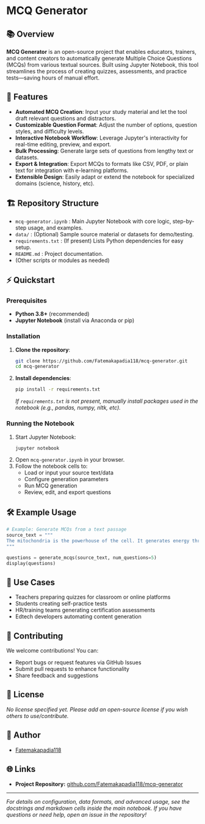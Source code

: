 # MCQ Generator

## 📚 Overview

**MCQ Generator** is an open-source project that enables educators, trainers, and content creators to automatically generate Multiple Choice Questions (MCQs) from various textual sources. Built using Jupyter Notebook, this tool streamlines the process of creating quizzes, assessments, and practice tests—saving hours of manual effort.

## 🚀 Features

- **Automated MCQ Creation**: Input your study material and let the tool draft relevant questions and distractors.
- **Customizable Question Format**: Adjust the number of options, question styles, and difficulty levels.
- **Interactive Notebook Workflow**: Leverage Jupyter's interactivity for real-time editing, preview, and export.
- **Bulk Processing**: Generate large sets of questions from lengthy text or datasets.
- **Export & Integration**: Export MCQs to formats like CSV, PDF, or plain text for integration with e-learning platforms.
- **Extensible Design**: Easily adapt or extend the notebook for specialized domains (science, history, etc).

## 🏗️ Repository Structure

- `mcq-generator.ipynb` : Main Jupyter Notebook with core logic, step-by-step usage, and examples.
- `data/` : (Optional) Sample source material or datasets for demo/testing.
- `requirements.txt` : (If present) Lists Python dependencies for easy setup.
- `README.md` : Project documentation.
- (Other scripts or modules as needed)

## ⚡ Quickstart

### Prerequisites

- **Python 3.8+** (recommended)
- **Jupyter Notebook** (install via Anaconda or pip)

### Installation

1. **Clone the repository**:
    ```bash
    git clone https://github.com/Fatemakapadia118/mcq-generator.git
    cd mcq-generator
    ```

2. **Install dependencies**:
    ```bash
    pip install -r requirements.txt
    ```
    *If `requirements.txt` is not present, manually install packages used in the notebook (e.g., pandas, numpy, nltk, etc).*

### Running the Notebook

1. Start Jupyter Notebook:
    ```bash
    jupyter notebook
    ```
2. Open `mcq-generator.ipynb` in your browser.
3. Follow the notebook cells to:
   - Load or input your source text/data
   - Configure generation parameters
   - Run MCQ generation
   - Review, edit, and export questions

## 🛠️ Example Usage

```python
# Example: Generate MCQs from a text passage
source_text = """
The mitochondria is the powerhouse of the cell. It generates energy through cellular respiration.
"""

questions = generate_mcqs(source_text, num_questions=5)
display(questions)
```

## 🎯 Use Cases

- Teachers preparing quizzes for classroom or online platforms
- Students creating self-practice tests
- HR/training teams generating certification assessments
- Edtech developers automating content generation

## 🤝 Contributing

We welcome contributions! You can:
- Report bugs or request features via GitHub Issues
- Submit pull requests to enhance functionality
- Share feedback and suggestions

## 📄 License

*No license specified yet. Please add an open-source license if you wish others to use/contribute.*

## 👤 Author

- [Fatemakapadia118](https://github.com/Fatemakapadia118)

## 🌐 Links

- **Project Repository:** [github.com/Fatemakapadia118/mcq-generator](https://github.com/Fatemakapadia118/mcq-generator)

---

*For details on configuration, data formats, and advanced usage, see the docstrings and markdown cells inside the main notebook. If you have questions or need help, open an issue in the repository!*
